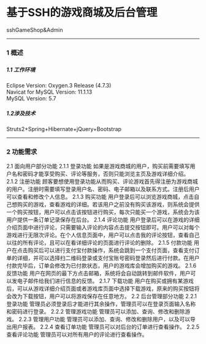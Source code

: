 # 基于SSH的游戏商城及后台管理
sshGameShop&amp;Admin
<hr>
<h3>1 概述<h3/>
  <h5>1.1 工作环境</h5>
Eclipse Version: Oxygen.3 Release (4.7.3)<br/>
Navicat for MySQL Version: 11.1.13<br/>
MySQL Version: 5.7<br/>
<h5>1.2涉及技术</h5>
Struts2+Spring+Hibernate+jQuery+Bootstrap<br/>
<hr>
<h3>2 功能需求</h3>
2.1 面向用户部分功能
2.1.1 登录功能
	如果是游戏商城的用户，购买前需要填写用户名和密码才能享受购买、评论等服务，否则只能浏览主页及游戏详细介绍。
2.1.2 注册功能
	顾客要想使用登录功能从而购买、评论游戏首先得注册为游戏商城的用户。注册时需要填写登录用户名、密码、电子邮箱以及联系方式。注册后用户可以查看和修改个人信息。
2.1.3 购买功能
	用户登录后可以浏览游戏商城，点击自己想购买的游戏，查看游戏的详细。若该用户之前没有购买该游戏，则系统会提供一个购买按钮，用户可以点击该按钮进行购买，每次只能买一个游戏，系统会为该用户提供一条订单记录保存在后台。
2.1.4 评论功能
	用户登录后可以在游戏的详细介绍页面中进行评论，只需要输入评论的内容点击提交按钮即可。用户可以对每个游戏进行无限次评论。在个人信息页面中，用户可以点击我的评论按钮，查看自己以往的所有评论，且可以在看详细评论的页面进行评论的删除。
2.1.5 付款功能
	用户在点击购买后可以进行支付宝付款操作，系统会跳到一个支付页面，查看支付订单的详细，并可以选择扫二维码登录或支付宝账号密码登录然后进行付款。在用户付款完毕后，订单会修改为已付款状态，用户的游戏库会增加购买的游戏。
2.1.6 反馈功能
	用户在网页的最下方点击邮箱，系统将会自动跳转到邮件软件，用户可以发电子邮件给我们进行信息的反馈。
2.1.7 下载功能
	用户在购买或拥有某游戏后，可以从游戏详细介绍页面或者游戏库页面中选择下载游戏，原来的购买按钮将会改为下载按钮，用户可以将游戏保存在任意地方。
2.2 后台管理部分功能
2.2.1 登录功能
管理员必须登录后才能进行其余操作，管理员可以在登录页面输入名称和密码进行登录。
2.2.2 管理游戏功能
	管理员可以添加、查询、修改和删除游戏。
2.2.3 管理用户功能
	管理员可以添加、查询、修改和删除用户，以及可以导出用户报表。
2.2.4 查看订单功能
	管理员可以对后台的订单进行查看操作。
2.2.5 查看评论功能
	管理员可以对所有用户的评论进行查看操作。
